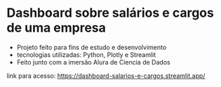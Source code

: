# Dashboard sobre salários e cargos de uma empresa 

- Projeto feito para fins de estudo e desenvolvimento
- tecnologias utilizadas: Python, Plotly e Streamlit
- Feito junto com a imersão Alura de Ciencia de Dados

link para acesso: https://dashboard-salarios-e-cargos.streamlit.app/

